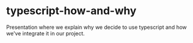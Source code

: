 # typescript-how-and-why
Presentation where we explain why we decide to use typescript and how we've integrate it in our project.
